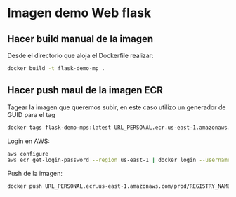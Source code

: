 # Imagen demo Web flask

## Hacer build manual de la imagen
Desde el directorio que aloja el Dockerfile realizar:

```bash
docker build -t flask-demo-mp .
```
## Hacer push maul de la imagen ECR

Tagear la imagen que queremos subir, en este caso utilizo un generador de GUID para el tag

```bash
docker tags flask-demo-mps:latest URL_PERSONAL.ecr.us-east-1.amazonaws.com/prod/REGISTRY_NAME:GUID
```

Login en AWS:
```bash
aws configure
aws ecr get-login-password --region us-east-1 | docker login --username AWS --password-stdin URL_PERSONAL.ecr.us-east-1.amazonaws.com/prod/REGISTRY_NAME
```

Push de la imagen:
```bash
docker push URL_PERSONAL.ecr.us-east-1.amazonaws.com/prod/REGISTRY_NAME:GUID
```